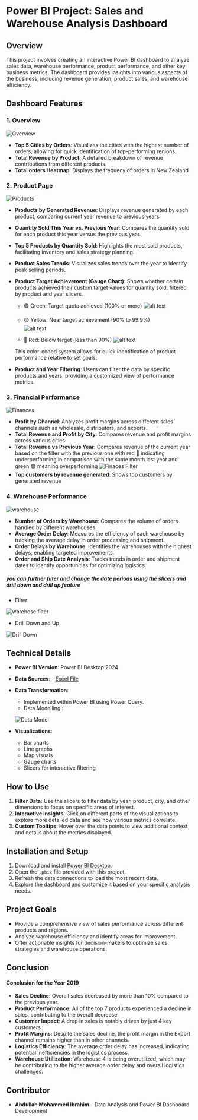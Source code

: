 # Power BI Project: Sales and Warehouse Analysis Dashboard

## Overview

This project involves creating an interactive Power BI dashboard to analyze sales data, warehouse performance, product performance, and other key business metrics. The dashboard provides insights into various aspects of the business, including revenue generation, product sales, and warehouse efficiency.

## Dashboard Features

### 1. **Overview**
![Overview](./Images/Overview.png)

- **Top 5 Cities by Orders**: Visualizes the cities with the highest number of orders, allowing for quick identification of top-performing regions.
- **Total Revenue by Product**: A detailed breakdown of revenue contributions from different products.
- **Total orders Heatmap**: Displays the frequecy of orders in New Zealand



### 2. **Product Page**
![Products](./Images/Products.png)

- **Products by Generated Revenue**: Displays revenue generated by each product, comparing current year revenue to previous years.
- **Quantity Sold This Year vs. Previous Year**: Compares the quantity sold for each product this year versus the previous year.
- **Top 5 Products by Quantity Sold**: Highlights the most sold products, facilitating inventory and sales strategy planning.
- **Product Sales Trends**: Visualizes sales trends over the year to identify peak selling periods.
- **Product Target Achievement (Gauge Chart)**: Shows whether certain products achieved their custom target values for quantity sold, filtered by product and year slicers.
    - 🟢 Green: Target quota achieved (100% or more)
        ![alt text](./Images/product%20filter%20green%20.png)

    - 🟡 Yellow: Near target achievement (90% to 99.9%)    
    ![alt text](./Images/products%20filter%20yellow.png)

    - 🔴 Red: Below target (less than 90%)
    ![alt text](./Images/product%20filter%20red.png)

    This color-coded system allows for quick identification of product performance relative to set goals.

- **Product and Year Filtering**: Users can filter the data by specific products and years, providing a customized view of performance metrics.



### 3. **Financial Performance**
![Finances](./Images/Finances%20.png)

- **Profit by Channel**: Analyzes profit margins across different sales channels such as wholesale, distributors, and exports.
- **Total Revenue and Profit by City**: Compares revenue and profit margins across various cities.
- **Total Revenue vs Previous Year**: Compares revenue of the current year based on the filter with the previous one with red 🔴 indicating underperforming in comparison with the same month last year and green 🟢 meaning overperforming 
![Finaces Filter](./Images/Finances%20filter.png)
- **Top customers by revenue generated**: Shows top customers by generated revenue


### 4. **Warehouse Performance**
![warehouse](./Images/Warhouse.png)

- **Number of Orders by Warehouse**: Compares the volume of orders handled by different warehouses.
- **Average Order Delay**: Measures the efficiency of each warehouse by tracking the average delay in order processing and shipment.
- **Order Delays by Warehouse**: Identifies the warehouses with the highest delays, enabling targeted improvements.
- **Order and Ship Date Analysis**: Tracks trends in order and shipment dates to identify opportunities for optimizing logistics.

##### you can further filter and change the date periods using the slicers and drill down and drill up feature 
- Filter

![warehose filter](./Images/warehouse%20filter.png)
- Drill Down and Up

![Drill Down](./Images/warehouse%20drill%20down.png)

## Technical Details

- **Power BI Version**: Power BI Desktop 2024
- **Data Sources**: 
        - [Excel File](./Sales%20Report.xlsx)


- **Data Transformation**: 
    - Implemented within Power BI using Power Query.
    - Data Modelling :

    ![Data Model](./Images/Data%20Model.png)
- **Visualizations**:
  - Bar charts
  - Line graphs
  - Map visuals
  - Gauge charts
  - Slicers for interactive filtering

## How to Use

1. **Filter Data**: Use the slicers to filter data by year, product, city, and other dimensions to focus on specific areas of interest.
2. **Interactive Insights**: Click on different parts of the visualizations to explore more detailed data and see how various metrics correlate.
3. **Custom Tooltips**: Hover over the data points to view additional context and details about the metrics displayed.

## Installation and Setup

1. Download and install [Power BI Desktop](https://powerbi.microsoft.com/desktop/).
2. Open the `.pbix` file provided with this project.
3. Refresh the data connections to load the most recent data.
4. Explore the dashboard and customize it based on your specific analysis needs.

## Project Goals

- Provide a comprehensive view of sales performance across different products and regions.
- Analyze warehouse efficiency and identify areas for improvement.
- Offer actionable insights for decision-makers to optimize sales strategies and warehouse operations.

## Conclusion

#### **Conclusion for the Year 2019**

- **Sales Decline**: Overall sales decreased by more than 10% compared to the previous year.
- **Product Performance**: All of the top 7 products experienced a decline in sales, contributing to the overall decrease.
- **Customer Impact**: A drop in sales is notably driven by just 4 key customers.
- **Profit Margins**: Despite the sales decline, the profit margin in the Export channel remains higher than in other channels.
- **Logistics Efficiency**: The average order delay has increased, indicating potential inefficiencies in the logistics process.
- **Warehouse Utilization**: Warehouse 4 is being overutilized, which may be contributing to the higher average order delay and overall logistics challenges.


## Contributor

- **Abdullah Mohammed Ibrahim** - Data Analysis and Power BI Dashboard Development
